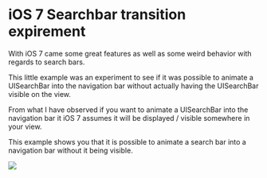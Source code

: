 iOS 7 Searchbar transition expirement
============

With iOS 7 came some great features as well as some weird behavior with regards to search bars.

This little example was an experiment to see if it was possible to animate a UISearchBar into the navigation bar without actually having the UISearchBar visible on the view.

From what I have observed if you want to animate a UISearchBar into the navigation bar it iOS 7 assumes it will be displayed / visible somewhere in your view.

This example shows you that it is possible to animate a search bar into a navigation bar without it being visible.

![](https://raw.github.com/shaune/SearchBarFun/master/searchbar-fun.gif)


